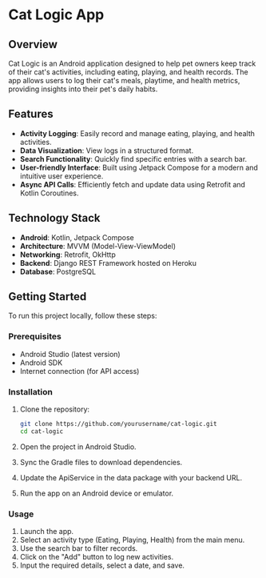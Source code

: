 # Cat Logic App

## Overview

Cat Logic is an Android application designed to help pet owners keep track of their cat's activities, including eating, playing, and health records. The app allows users to log their cat's meals, playtime, and health metrics, providing insights into their pet's daily habits.

## Features

- **Activity Logging**: Easily record and manage eating, playing, and health activities.
- **Data Visualization**: View logs in a structured format.
- **Search Functionality**: Quickly find specific entries with a search bar.
- **User-friendly Interface**: Built using Jetpack Compose for a modern and intuitive user experience.
- **Async API Calls**: Efficiently fetch and update data using Retrofit and Kotlin Coroutines.

## Technology Stack

- **Android**: Kotlin, Jetpack Compose
- **Architecture**: MVVM (Model-View-ViewModel)
- **Networking**: Retrofit, OkHttp
- **Backend**: Django REST Framework hosted on Heroku
- **Database**: PostgreSQL

## Getting Started

To run this project locally, follow these steps:

### Prerequisites

- Android Studio (latest version)
- Android SDK
- Internet connection (for API access)

### Installation

1. Clone the repository:
   ```bash
   git clone https://github.com/yourusername/cat-logic.git
   cd cat-logic
2. Open the project in Android Studio.

3. Sync the Gradle files to download dependencies.

4. Update the ApiService in the data package with your backend URL.

5. Run the app on an Android device or emulator.

### Usage
1. Launch the app.
2. Select an activity type (Eating, Playing, Health) from the main menu.
3. Use the search bar to filter records.
4. Click on the "Add" button to log new activities.
5. Input the required details, select a date, and save.
